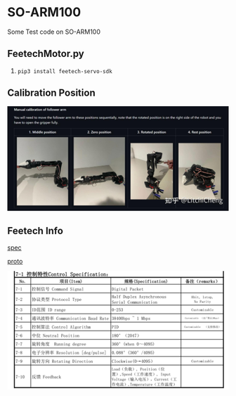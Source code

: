 # SO-ARM100
Some Test code on SO-ARM100

## FeetechMotor.py

1. `pip3 install feetech-servo-sdk`

## Calibration Position

![calib_pos](pic/calibration_position.png)

## Feetech Info

[spec](https://www.feetech.cn/525603.html)

[proto](http://doc.feetech.cn/#/prodinfodownload?srcType=FT-SCSCL-emanual-cbcc8ab2e3384282a01d4bf3)

![control_spec](pic/feetech_control_spec.png)